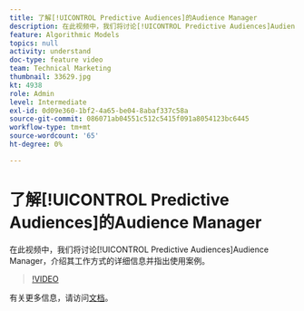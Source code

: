 ```yaml
---
title: 了解[!UICONTROL Predictive Audiences]的Audience Manager
description: 在此视频中，我们将讨论[!UICONTROL Predictive Audiences]Audience Manager，介绍其工作方式的详细信息并指出使用案例。
feature: Algorithmic Models
topics: null
activity: understand
doc-type: feature video
team: Technical Marketing
thumbnail: 33629.jpg
kt: 4938
role: Admin
level: Intermediate
exl-id: 0d09e360-1bf2-4a65-be04-8abaf337c58a
source-git-commit: 086071ab04551c512c5415f091a8054123bc6445
workflow-type: tm+mt
source-wordcount: '65'
ht-degree: 0%

---
```


# 了解[!UICONTROL Predictive Audiences]的Audience Manager

在此视频中，我们将讨论[!UICONTROL Predictive Audiences]Audience Manager，介绍其工作方式的详细信息并指出使用案例。

>[!VIDEO](https://video.tv.adobe.com/v/33629/?quality=12)

有关更多信息，请访问[文档](https://experienceleague.adobe.com/docs/audience-manager/user-guide/features/algorithmic-models/predictive-audiences/predictive-audiences.html)。
